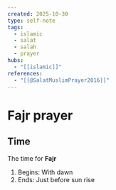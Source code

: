 ```yaml
---
created: 2025-10-30
type: self-note
tags:
  - islamic 
  - salat
  - salah 
  - prayer
hubs:
  - "[[islamic]]"
references:
  - "[[@SalatMuslimPrayer2016]]"
---
```


# Fajr prayer

## Time
The time for **Fajr**
1. Begins: With dawn
2. Ends: Just before sun rise
